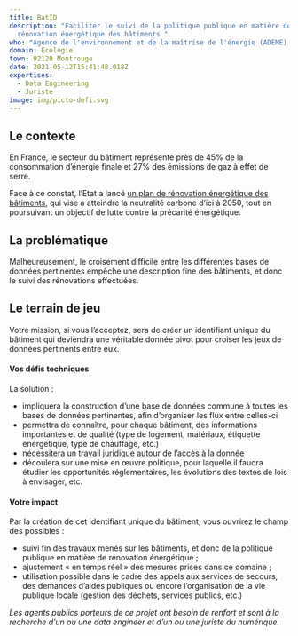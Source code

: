 ```yaml
---
title: BatID
description: "Faciliter le suivi de la politique publique en matière de
  rénovation énergétique des bâtiments "
who: "Agence de l'environnement et de la maîtrise de l'énergie (ADEME) "
domain: Ecologie
town: 92120 Montrouge
date: 2021-05-12T15:41:48.018Z
expertises:
  - Data Engineering
  - Juriste
image: img/picto-defi.svg
---
```

## Le contexte

En France, le secteur du bâtiment représente près de 45% de la consommation d’énergie finale et 27% des émissions de gaz à effet de serre.

Face à ce constat, l’Etat a lancé [un plan de rénovation énergétique des bâtiments](https://www.ecologie.gouv.fr/plan-renovation-energetique-des-batiments), qui vise à atteindre la neutralité carbone d’ici à 2050, tout en poursuivant un objectif de lutte contre la précarité énergétique. 

## La problématique

Malheureusement, le croisement difficile entre les différentes bases de données pertinentes empêche une description fine des bâtiments, et donc le suivi des rénovations effectuées. 

## Le terrain de jeu 

Votre mission, si vous l’acceptez, sera de créer un identifiant unique du bâtiment qui deviendra une véritable donnée pivot pour croiser les jeux de données pertinents entre eux. 

#### Vos défis techniques 

La solution : 
* impliquera la construction d’une base de données commune à toutes les bases de données pertinentes, afin d’organiser les flux entre celles-ci
* permettra de connaître, pour chaque bâtiment, des informations importantes et de qualité (type de logement, matériaux, étiquette énergétique, type de chauffage, etc.)
* nécessitera un travail juridique autour de l’accès à la donnée
* découlera sur une mise en œuvre politique, pour laquelle il faudra étudier les opportunités réglementaires, les évolutions des textes de lois à envisager, etc. 

#### Votre impact 

Par la création de cet identifiant unique du bâtiment, vous ouvrirez le champ des possibles : 
* suivi fin des travaux menés sur les bâtiments, et donc de la politique publique en matière de rénovation énergétique ;
* ajustement « en temps réel » des mesures prises dans ce domaine ; 
* utilisation possible dans le cadre des appels aux services de secours, des demandes d’aides publiques ou encore l’organisation de la vie publique locale (gestion des déchets, services publics, etc.) 

_Les agents publics porteurs de ce projet ont besoin de renfort et sont à la recherche d’un ou une data engineer et d’un ou une juriste du numérique._
